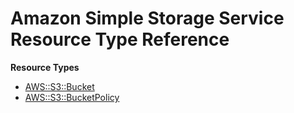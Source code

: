 # Amazon Simple Storage Service Resource Type Reference<a name="AWS_S3"></a>

**Resource Types**
+ [AWS::S3::Bucket](aws-properties-s3-bucket.md)
+ [AWS::S3::BucketPolicy](aws-properties-s3-policy.md)